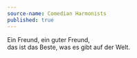 ```yaml
---
source-name: Comedian Harmonists
published: true
---
```

Ein Freund, ein guter Freund,<br>
das ist das Beste, was es gibt auf der Welt.
